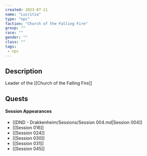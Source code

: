 ```yaml
---
created: 2023-07-11
name: "Lucritia"
type: "npc"
faction: "Church of the Falling Fire"
group: ""
race: ""
gender: ""
class: ""
tags:
 - npc
---
```

## Description

Leader of the [[Church of the Falling Fire]]

## Quests
<!-- QueryToSerialize: TASK FROM "DND - Drakkenheim/Quests" WHERE !completed AND contains(outlinks, [[Lucritia]]) -->

#### Session Appearances
<!-- QueryToSerialize: LIST FROM [[Lucritia]] WHERE file.folder = "DND - Drakkenheim/Sessions" -->
<!-- SerializedQuery: LIST FROM [[Lucritia]] WHERE file.folder = "DND - Drakkenheim/Sessions" -->
- [[DND - Drakkenheim/Sessions/Session 004.md|Session 004]]
- [[Session 016]]
- [[Session 024]]
- [[Session 030]]
- [[Session 031]]
- [[Session 045]]
<!-- SerializedQuery END -->



